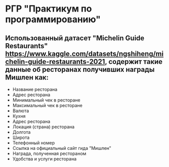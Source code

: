 # РГР "Практикум по программированию"
## Использованный датасет "Michelin Guide Restaurants" https://www.kaggle.com/datasets/ngshiheng/michelin-guide-restaurants-2021, содержит такие данные об ресторанах получивших награды Мишлен как:
* Название ресторана
* Адрес ресторана 
* Минимальный чек в ресторане 
* Максимальный чек в ресторане 
* Валюта
* Кухня 
* Адрес ресторана
* Локация (страна) ресторана
* Долгота
* Широта
* Телефонный номер
* Ссылка на официальный сайт гида "Мишлен"
* Награда, полученная рестораном
* Удобства и услуги ресторана